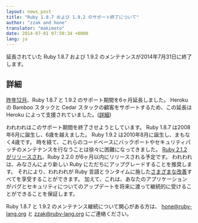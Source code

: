```yaml
---
layout: news_post
title: "Ruby 1.8.7 および 1.9.2 のサポート終了について"
author: "zzak and hone"
translator: "makimoto"
date: 2014-07-01 07:50:34 +0000
lang: ja
---
```


延長されていた Ruby 1.8.7 および 1.9.2 のメンテナンスが2014年7月31日に終了します。

## 詳細

[昨年12月](https://www.ruby-lang.org/ja/news/2013/12/17/maintenance-of-1-8-7-and-1-9-2/)、Ruby 1.8.7 と 1.9.2 のサポート期間を6ヶ月延長しました。
Heroku の Bamboo スタックと Cedar スタックの顧客をサポートするため、この延長は Heroku によって支援されていました。([詳細](https://blog.heroku.com/archives/2013/12/5/a_patch_in_time_securing_ruby))

われわれはこのサポート期間を終了させようとしています。
Ruby 1.8.7 は2008年6月に誕生し、6歳を越えました。
Ruby 1.9.2 は2010年8月に誕生し、まもなく4歳です。
時を経て、これらのコードベースにバックポートやセキュリティパッチのメンテナンスを行なうことは徐々に困難になってきました。
[Ruby 2.1.2 がリリースされ](https://www.ruby-lang.org/ja/news/2014/05/09/ruby-2-1-2-is-released/)、Ruby 2.2.0 が6ヶ月以内にリリースされる予定です。
われわれは、みなさんにより新しい Ruby にただちにアップグレードすることを推奨します。
それにより、われわれが Ruby 言語とランタイムに施した[さまざまな改善](https://www.ruby-lang.org/ja/news/2013/12/25/ruby-2-1-0-is-released/)すべてを享受することができます。
加えて、これは、あなたのアプリケーションがバグとセキュリティについてのアップデートを将来に渡って継続的に受けることができることを保証します。

Ruby 1.8.7 と 1.9.2 のメンテナンス継続について関心がある方は、 hone@ruby-lang.org と zzak@ruby-lang.org にご連絡ください。
